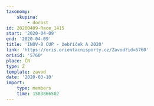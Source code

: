 ```yaml
---
taxonomy:
    skupina:
        - dorost
id: 20200409-Race_1415
start: '2020-04-09'
end: '2020-04-09'
title: 'INOV-8 CUP - žebříček A 2020'
link: 'https://oris.orientacnisporty.cz/Zavod?id=5760'
orisid: '5760'
place: ČR
type: Z
template: zavod
date: '2020-03-10'
import:
    type: members
    time: 1583866502
---
```

